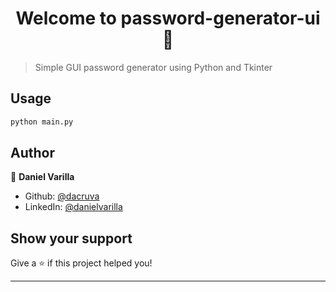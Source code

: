 <h1 align="center">Welcome to password-generator-ui 👋</h1>
<p>
</p>

> Simple GUI password generator using Python and Tkinter

## Usage

```sh
python main.py
```

## Author

👤 **Daniel Varilla**

* Github: [@dacruva](https://github.com/dacruva)
* LinkedIn: [@danielvarilla](https://linkedin.com/in/danielvarilla)

## Show your support

Give a ⭐️ if this project helped you!

***
